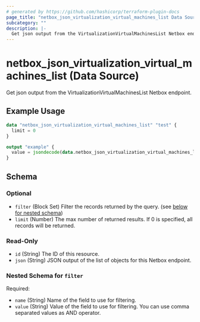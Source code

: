 ```yaml
---
# generated by https://github.com/hashicorp/terraform-plugin-docs
page_title: "netbox_json_virtualization_virtual_machines_list Data Source - netbox"
subcategory: ""
description: |-
  Get json output from the VirtualizationVirtualMachinesList Netbox endpoint.
---
```


# netbox_json_virtualization_virtual_machines_list (Data Source)

Get json output from the VirtualizationVirtualMachinesList Netbox endpoint.

## Example Usage

```terraform
data "netbox_json_virtualization_virtual_machines_list" "test" {
  limit = 0
}

output "example" {
  value = jsondecode(data.netbox_json_virtualization_virtual_machines_list.test.json)
}
```

<!-- schema generated by tfplugindocs -->
## Schema

### Optional

- `filter` (Block Set) Filter the records returned by the query. (see [below for nested schema](#nestedblock--filter))
- `limit` (Number) The max number of returned results. If 0 is specified, all records will be returned.

### Read-Only

- `id` (String) The ID of this resource.
- `json` (String) JSON output of the list of objects for this Netbox endpoint.

<a id="nestedblock--filter"></a>
### Nested Schema for `filter`

Required:

- `name` (String) Name of the field to use for filtering.
- `value` (String) Value of the field to use for filtering. You can use comma separated values as AND operator.
